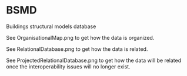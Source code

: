 # BSMD
Buildings structural models database

See OrganisationalMap.png to get how the data is organized.

See RelationalDatabase.png to get how the data is related.

See ProjectedRelationalDatabase.png to get how the data will be related once the interoperability issues will no longer exist.
